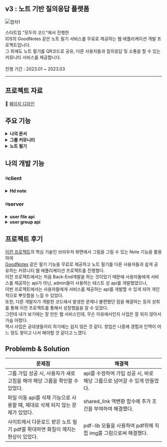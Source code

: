 ## v3 : 노트 기반 질의응답 플랫폼

![캡처1](https://github.com/HungKungE/Jogiyo-project/assets/84065412/e0a4229a-8d07-4d5e-9005-2a8458541a23)

스타트업 "모두의 코드"에서 진행한
</br>
IOS의 GoodNotes 같은 노트 필기 서비스를 무료로 제공하는 웹 애플리케이션 개발 프로젝트입니다.
</br>
그 외에도 노트 필기를 QR코드로 공유, 다른 사용자들과 질의응답 및 소통을 할 수 있는 커뮤니티 서비스를 제공합니다.
</br>
</br>
진행 기간 : 2023.01 ~ 2023.03

---

## 프로젝트 자료

:pencil: [페이지 디자인](https://www.figma.com/file/XkFjQCfJ5hLQQbOjh7gqru/Jogiyo-v2-New-design?type=design&mode=design&t=0DCZ4sSJPMo2RI8u-0)

## 주요 기능

<details>
<summary><b>나의 문서</b></summary>
<div markdown="1">
  </br>
  
  > 필기노트 파일을 폴더탐색기 형식으로 관리할 수 있는 페이지입니다. 문서 생성 및 삭제, 공유가 가능합니다.

  </br>
  
  ![aaaa](https://github.com/HungKungE/Jogiyo-v3/assets/84065412/acb63efd-6630-44d6-ae2a-4e58b3ecaf79)

</div>
</details>

<details>
<summary><b>그룹 커뮤니티</b></summary>
<div markdown="1">
  </br>
  
  > 다른 사용자들과 소통할 수 있는 그룹 커뮤니티 페이지입니다. "그룹"단위로 그룹내 사용자들과 피드 형식으로 소통 할 수 있습니다.

  </br>
  
  ![12122](https://github.com/HungKungE/Jogiyo-v3/assets/84065412/2f3c01a5-8a11-4723-96bd-72715b1b8c4b)


</div>
</details>

<details>
<summary><b>노트 필기</b></summary>
<div markdown="1">
  </br>
  
  > PDF를 불러오거나, 새 노트를 만들어서 그 위에 필기할 수 있습니다.
  
  </br>
  
![캡처](https://github.com/HungKungE/Jogiyo-v3/assets/84065412/18325dfa-243c-4338-bab7-5b5529109291)

</div>
</details>

## 나의 개발 기능

### ◽client

<details>
<summary><b>Hd note</b></summary>
<div markdown="1">
  </br>
  
  > pdf-lib 모듈을 사용하여 업로드했던 pdf를 다시 다운로드했을 때, 확대하면 필기 내용의 해상도가 깨지는 문제를 해결했다.
  
  </br>

  pdf를 다운 받을 때 다음과 같은 로직을 사용했다.

  </br>

 1. pdf와, pdf 페이지 별 필기 정보를 불러온다.
 2. pdf를 페이지 별로 쪼개서 해당 페이지의 필기 정보와 함께 html tag에 그린다.
 3. 해당 html tag를 img로 변환시킨다.
 4. 변환시킨 img들을 합쳐 하나의 pdf로 만든다.
 5. 해당 pdf를 다운로드한다.
  
  </br>
  일반적으로 pdf의 데이터는 svg같은 벡터 그래픽 형식이므로 확대해도 고해상도가 유지된다.
  </br>
  그러나 해당 페이지 데이터 자체를 백터 그래픽 형식이 아닌 img로 변환시켜버려서 확대 시 화질이 떨어지는 현상이 발생했다.
  </br>
  </br>
  이를 해결하기 위한 방법을 찾던 중에, 고화질 pdf 관련 모듈인 pdf-lib을 알게 되었다.
  </br>
  
  [pdf-lib 공식문서](https://pdf-lib.js.org/)의 Embed PNG and JPEG Images를 참고해서  
  필기 내용을 pdf 위에 직접 추가함으로써 필기 내용을 PDF에 벡터 데이터로 저장할 수 있게 되어 해당 화질 문제를 해결 할 수 있었다.

  
### 사용 skills
  <div>
    <img src="https://img.shields.io/badge/react-61DAFB?style=for-the-badge&logo=react&logoColor=black">
    <img src="https://img.shields.io/badge/Typescript-3178C6?style=for-the-badge&logo=typescript&logoColor=white">
    <img src="https://img.shields.io/badge/pdf_lib-F7DF1E?style=for-the-badge&logo=react&logoColor=white">
  </div>

</div>
</details>

### ◽server

<details>
<summary><b>user file api</b></summary>
<div markdown="1">
  </br>
  
  > 사용자의 필기 노트 관련 api를 개발하거나, 불편한 점을 수정했다.

  - [user_file 코드 및 세부 내용](https://github.com/HungKungE/Jogiyo-v3/tree/main/code/v3/server/user_file)

  | 종류 | api | 개발 내용 |
  | ----- | ----- | ----- |
  | 구현 | get_user_file  | 사용자의 모든 파일 정보를 불러오는 api를 구현했다. |
  | 수정 | move_user_file  | 삭제 기능으로 사용할 때, 발생한 버그를 수정했다. |

  
  </br>
  
### 사용 skills
  <div>
    <img src="https://img.shields.io/badge/Rust-000000?style=for-the-badge&logo=rust&logoColor=white">
    <img src="https://img.shields.io/badge/sea_orm-000000?style=for-the-badge&logo=rust&logoColor=white">  
  </div>

</div>
</details>

<details>
<summary><b>user group api</b></summary>
<div markdown="1">
  </br>
  
  > 다른 사용자들과 소통할 수 있는 그룹 커뮤니티 관련 api를 개발하거나, 문제점을 해결했다.
  
  - [user group 코드 및 세부 내용](https://github.com/HungKungE/Jogiyo-v3/tree/main/code/v3/server/user_group)

  | 종류 | api | 개발 내용 |
  | ----- | ----- | ----- |
  | 구현 | update_user_group  | 그룹 정보를 수정하는 api를 구현했다. |
  | 구현 | kick_user_from_group | 그룹 내의 특정 사용자를 추방하는 api를 구현했다.|
  | 구현 | get_user_group_shared_link  | 그룹 id를 변환시킨 shared_link를 받아오는 api를 구현했다. |
  | 구현 | get_user_group_from_shared_link  | shared_link를 통해서 user_group data를 받아오는 api를 구현했다. |
  | 수정 | join_user_group ( 그룹 가입 api )  | 그룹 가입이 성공했을 때, 새로고침 없이 해당 그룹으로 바로 이동할 수 있게 수정했다. |
  </br>
  
### 사용 skills
  <div>
    <img src="https://img.shields.io/badge/Rust-000000?style=for-the-badge&logo=rust&logoColor=white">
    <img src="https://img.shields.io/badge/sea_orm-000000?style=for-the-badge&logo=rust&logoColor=white">
    <img src="https://img.shields.io/badge/ActiveModel-000000?style=for-the-badge&logo=rust&logoColor=white">
  </div>

</div>
</details>


## 프로젝트 후기

[이전 프로젝트](https://github.com/HungKungE/Jogiyo-v3/tree/main/code/v2)의 핵심 기술인 브라우저 화면에서 그림을 그릴 수 있는 Note 기능을 활용하여
</br>
[GoodNotes](https://www.goodnotes.com/kr) 같은 필기 기능을 무료로 제공하고 노트 필기를 다른 사용자들과 쉽게 공유하는 커뮤니티 웹 애플리케이션 프로젝트를 진행했다.
</br>
이전 프로젝트에서는 처음 Back-End개발을 하는 것이었기 때문에 사용자들에게 서비스를 제공하는 api가 아닌, admin들이 사용하는 테스트 성 api를 개발했었으나,
</br>
이번 프로젝트에서는 사용자들에게 서비스를 제공하는 api를 개발할 수 있게 되어 개인적으로 뿌듯함을 느낄 수 있었다.
</br>
또한, 다른 개발자가 개발한 코드에서 발생한 문제나 불편했던 점을 해결하는 등의 성취를 통해 이전 프로젝트를 통해서 성장했음을 알 수 있었다.
</br>
그런데 내가 보기에는 잘 만든 웹 서비스인데, 무슨 이유에서인지 사업은 잘 되지 않아서 가슴 아팠다.
</br>
역시 사업은 공대생들끼리 하기에는 쉽지 않은 것 같다. 창업은 나중에 경험과 인맥이 어느 정도 쌓이고 나서 해야할 것 같다고 느꼈다.

## Problemb & Solution
| 문제점 | 해결책 |
| ----- | ----- |
| 그룹 가입 성공 시, 사용자가 새로 고침을 해야 해당 그룹을 확인할 수 있었다. | api를 수정하여 가입 성공 시, 바로 해당 그룹으로 넘어갈 수 있게 만들었다. |
| 파일 이동 api를 삭제 기능으로 사용할 때, 제대로 삭제 되지 않는 문제가 있었다. | shared_link 역변환 함수에 추가 조건을 부여하여 해결했다. |
| 사이트에서 다운로드 받은 노트 필기 pdf를 확대하면 화질이 깨지는 현상이 있었다. | pdf-lib 모듈을 사용하여 pdf위에 직접 img를 그림으로써 해결했다. |
